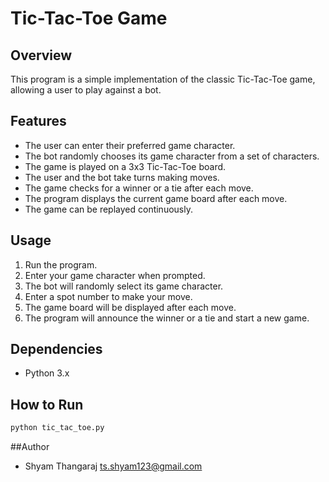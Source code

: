 # Tic-Tac-Toe Game

## Overview

This program is a simple implementation of the classic Tic-Tac-Toe game, allowing a user to play against a bot.

## Features

- The user can enter their preferred game character.
- The bot randomly chooses its game character from a set of characters.
- The game is played on a 3x3 Tic-Tac-Toe board.
- The user and the bot take turns making moves.
- The game checks for a winner or a tie after each move.
- The program displays the current game board after each move.
- The game can be replayed continuously.

## Usage

1. Run the program.
2. Enter your game character when prompted.
3. The bot will randomly select its game character.
4. Enter a spot number to make your move.
5. The game board will be displayed after each move.
6. The program will announce the winner or a tie and start a new game.

## Dependencies

- Python 3.x

## How to Run

```bash
python tic_tac_toe.py
```


##Author

- Shyam Thangaraj  <ts.shyam123@gmail.com>
 
